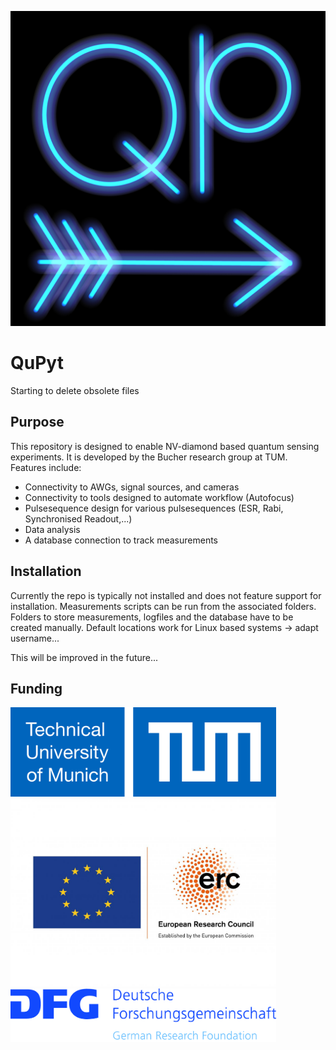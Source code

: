 <div align="center">

![logo](./assets/images/qp_logo.png)

</div>

# QuPyt

Starting to delete obsolete files

## Purpose

This repository is designed to enable NV-diamond based quantum sensing experiments.
It is developed by the Bucher research group at TUM.
Features include:

+ Connectivity to AWGs, signal sources, and cameras
+ Connectivity to tools designed to automate workflow (Autofocus)
+ Pulsesequence design for various pulsesequences (ESR, Rabi, Synchronised Readout,...)
+ Data analysis
+ A database connection to track measurements

## Installation

Currently the repo is typically not installed and does not feature support for installation.
Measurements scripts can be run from the associated folders.
Folders to store measurements, logfiles and the database have to be created manually.
Default locations work for Linux based systems -> adapt username...

This will be improved in the future...

## Funding

<img src="./assets/images/TUM_Logo_extern_mt_EN_RGB_s.svg" width="425"/> <img src="./assets/images/LOGO_ERC-FLAG_EU_.jpg" width="425"/> <img src="./assets/images/dfg_logo_englisch_blau_en.jpg" width="425"/>

